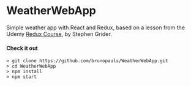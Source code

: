# WeatherWebApp

Simple weather app with React and Redux, based on a lesson from the Udemy [Redux Course](https://www.udemy.com/react-redux/), by Stephen Grider.

#### Check it out

```
> git clone https://github.com/brunopauls/WeatherWebApp.git
> cd WeatherWebApp
> npm install
> npm start
```
